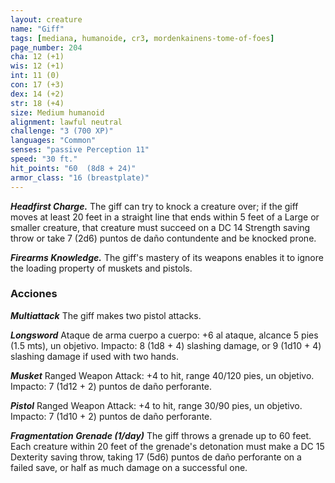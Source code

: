 ```yaml
---
layout: creature
name: "Giff"
tags: [mediana, humanoide, cr3, mordenkainens-tome-of-foes]
page_number: 204
cha: 12 (+1)
wis: 12 (+1)
int: 11 (0)
con: 17 (+3)
dex: 14 (+2)
str: 18 (+4)
size: Medium humanoid
alignment: lawful neutral
challenge: "3 (700 XP)"
languages: "Common"
senses: "passive Perception 11"
speed: "30 ft."
hit_points: "60  (8d8 + 24)"
armor_class: "16 (breastplate)"
---
```


***Headfirst Charge.*** The giff can try to knock a creature over; if the giff moves at least 20 feet in a straight line that ends within 5 feet of a Large or smaller creature, that creature must succeed on a DC 14 Strength saving throw or take 7 (2d6) puntos de daño contundente and be knocked prone.

***Firearms Knowledge.*** The giff's mastery of its weapons enables it to ignore the loading property of muskets and pistols.

### Acciones

***Multiattack*** The giff makes two pistol attacks.

***Longsword*** Ataque de arma cuerpo a cuerpo: +6 al ataque, alcance 5 pies (1.5 mts), un objetivo. Impacto: 8 (1d8 + 4) slashing damage, or 9 (1d10 + 4) slashing damage if used with two hands.

***Musket*** Ranged Weapon Attack: +4 to hit, range 40/120 pies, un objetivo. Impacto: 7 (1d12 + 2) puntos de daño perforante.

***Pistol*** Ranged Weapon Attack: +4 to hit, range 30/90 pies, un objetivo. Impacto: 7 (1d10 + 2) puntos de daño perforante.

***Fragmentation Grenade (1/day)*** The giff throws a grenade up to 60 feet. Each creature within 20 feet of the grenade's detonation must make a DC 15 Dexterity saving throw, taking 17 (5d6) puntos de daño perforante on a failed save, or half as much damage on a successful one.